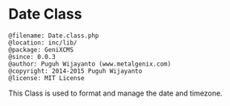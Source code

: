 # Date Class

```
@filename: Date.class.php
@location: inc/lib/
@package: GeniXCMS
@since: 0.0.3
@author: Puguh Wijayanto (www.metalgenix.com)
@copyright: 2014-2015 Puguh Wijayanto
@license: MIT License
```

This Class is used to format and manage the date and timezone. 

